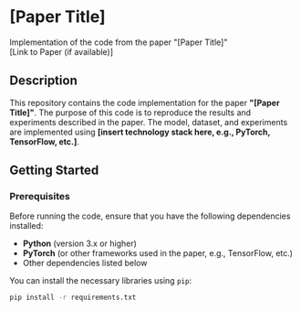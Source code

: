 # **[Paper Title]**  
Implementation of the code from the paper "[Paper Title]"  
[Link to Paper (if available)]  

## **Description**
This repository contains the code implementation for the paper **"[Paper Title]"**. The purpose of this code is to reproduce the results and experiments described in the paper. The model, dataset, and experiments are implemented using **[insert technology stack here, e.g., PyTorch, TensorFlow, etc.]**.

## **Getting Started**

### **Prerequisites**
Before running the code, ensure that you have the following dependencies installed:
- **Python** (version 3.x or higher)
- **PyTorch** (or other frameworks used in the paper, e.g., TensorFlow, etc.)
- Other dependencies listed below

You can install the necessary libraries using `pip`:

```bash
pip install -r requirements.txt
